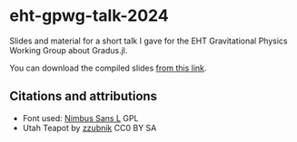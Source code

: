 # eht-gpwg-talk-2024

Slides and material for a short talk I gave for the EHT Gravitational Physics Working Group about Gradus.jl.

You can download the compiled slides [from this link](https://github.com/fjebaker/eht-gpwg-talk-2024/releases/latest).

## Citations and attributions

- Font used: [Nimbus Sans L](https://fontlibrary.org/en/font/nimbus-sans-l) GPL
- Utah Teapot by [zzubnik](https://www.thingiverse.com/thing:852078/files) CC0 BY SA

